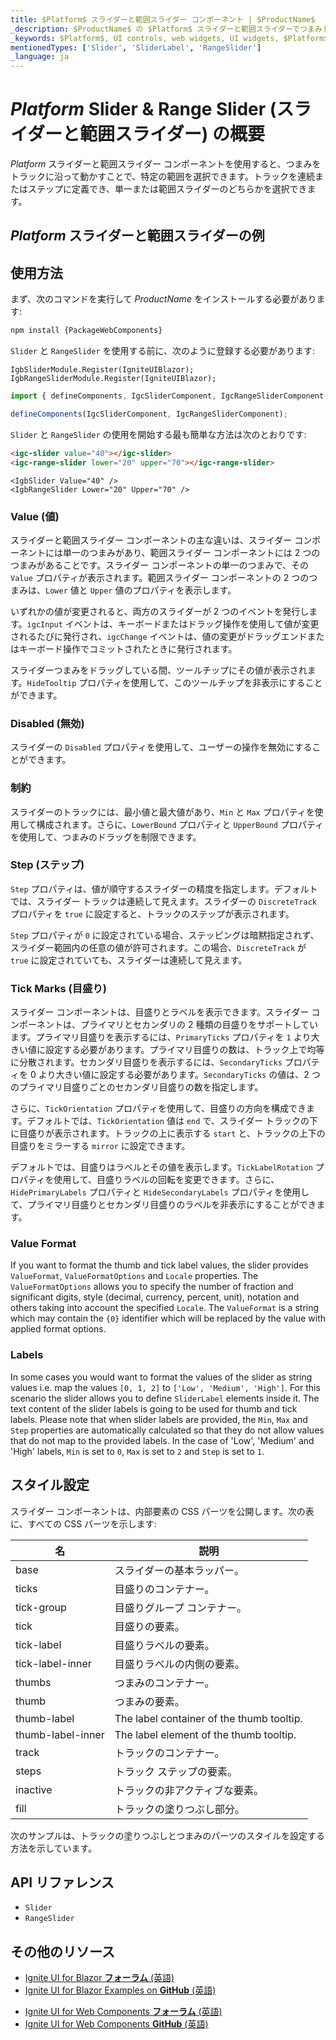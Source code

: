 ```yaml
---
title: $Platform$ スライダーと範囲スライダー コンポーネント | $ProductName$
_description: $ProductName$ の $Platform$ スライダーと範囲スライダーでつまみトラックを使用して、特定の範囲で選択を構成する方法を学びます。単一スライダーと範囲スライダーのどちらかを選択できます。
_keywords: $Platform$, UI controls, web widgets, UI widgets, $Platform$ Slider Components, Infragistics, UI コントロール, web ウィジェット, UI ウィジェット, $Platform$ スライダー コンポーネント, インフラジスティックス
mentionedTypes: ['Slider', 'SliderLabel', 'RangeSlider']
_language: ja
---
```


# $Platform$ Slider & Range Slider (スライダーと範囲スライダー) の概要

$Platform$ スライダーと範囲スライダー コンポーネントを使用すると、つまみをトラックに沿って動かすことで、特定の範囲を選択できます。トラックを連続またはステップに定義でき、単一または範囲スライダーのどちらかを選択できます。

## $Platform$ スライダーと範囲スライダーの例

<code-view style="height: 200px"
           data-demos-base-url="{environment:dvDemosBaseUrl}"
           iframe-src="{environment:dvDemosBaseUrl}/inputs/slider-overview"
           alt="$Platform$ Slider の例"
           github-src="inputs/slider/overview">
</code-view>

## 使用方法

<!-- WebComponents -->
まず、次のコマンドを実行して $ProductName$ をインストールする必要があります:

```cmd
npm install {PackageWebComponents}
```
<!-- end: WebComponents -->

`Slider` と `RangeSlider` を使用する前に、次のように登録する必要があります:

```razor
IgbSliderModule.Register(IgniteUIBlazor);
IgbRangeSliderModule.Register(IgniteUIBlazor);
```

```ts
import { defineComponents, IgcSliderComponent, IgcRangeSliderComponent } from "igniteui-webcomponents";

defineComponents(IgcSliderComponent, IgcRangeSliderComponent);
```

`Slider` と `RangeSlider` の使用を開始する最も簡単な方法は次のとおりです:

```html
<igc-slider value="40"></igc-slider>
<igc-range-slider lower="20" upper="70"></igc-range-slider>
```

```razor
<IgbSlider Value="40" />
<IgbRangeSlider Lower="20" Upper="70" />
```

### Value (値)

スライダーと範囲スライダー コンポーネントの主な違いは、スライダー コンポーネントには単一のつまみがあり、範囲スライダー コンポーネントには 2 つのつまみがあることです。スライダー コンポーネントの単一のつまみで、その `Value` プロパティが表示されます。範囲スライダー コンポーネントの 2 つのつまみは、`Lower` 値と `Upper` 値のプロパティを表示します。

いずれかの値が変更されると、両方のスライダーが 2 つのイベントを発行します。`igcInput` イベントは、キーボードまたはドラッグ操作を使用して値が変更されるたびに発行され、`igcChange` イベントは、値の変更がドラッグエンドまたはキーボード操作でコミットされたときに発行されます。

<code-view style="height: 250px"
           data-demos-base-url="{environment:dvDemosBaseUrl}"
           iframe-src="{environment:dvDemosBaseUrl}/inputs/slider-value"
           alt="$Platform$ Slider Value の例"
           github-src="inputs/slider/value">
</code-view>

スライダーつまみをドラッグしている間、ツールチップにその値が表示されます。`HideTooltip` プロパティを使用して、このツールチップを非表示にすることができます。

### Disabled (無効)

スライダーの `Disabled` プロパティを使用して、ユーザーの操作を無効にすることができます。

<code-view style="height: 120px"
           data-demos-base-url="{environment:dvDemosBaseUrl}"
           iframe-src="{environment:dvDemosBaseUrl}/inputs/slider-disabled"
           alt="$Platform$ Slider Disabled の例"
           github-src="inputs/slider/disabled">
</code-view>

### 制約

スライダーのトラックには、最小値と最大値があり、`Min` と `Max` プロパティを使用して構成されます。さらに、`LowerBound` プロパティと `UpperBound` プロパティを使用して、つまみのドラッグを制限できます。

<code-view style="height: 120px"
           data-demos-base-url="{environment:dvDemosBaseUrl}"
           iframe-src="{environment:dvDemosBaseUrl}/inputs/slider-constraints"
           alt="$Platform$ Slider 制約の例"
           github-src="inputs/slider/constraints">
</code-view>

### Step (ステップ)

`Step` プロパティは、値が順守するスライダーの精度を指定します。デフォルトでは、スライダー トラックは連続して見えます。スライダーの `DiscreteTrack` プロパティを `true` に設定すると、トラックのステップが表示されます。 

<code-view style="height: 120px"
           data-demos-base-url="{environment:dvDemosBaseUrl}"
           iframe-src="{environment:dvDemosBaseUrl}/inputs/slider-discrete"
           alt="$Platform$ Slider Discrete Track の例"
           github-src="inputs/slider/discrete">
</code-view>

`Step` プロパティが `0` に設定されている場合、ステッピングは暗黙指定されず、スライダー範囲内の任意の値が許可されます。この場合、`DiscreteTrack` が `true` に設定されていても、スライダーは連続して見えます。

### Tick Marks (目盛り)

スライダー コンポーネントは、目盛りとラベルを表示できます。スライダー コンポーネントは、プライマリとセカンダリの 2 種類の目盛りをサポートしています。プライマリ目盛りを表示するには、`PrimaryTicks` プロパティを `1` より大きい値に設定する必要があります。プライマリ目盛りの数は、トラック上で均等に分散されます。セカンダリ目盛りを表示するには、`SecondaryTicks` プロパティを 0 より大きい値に設定する必要があります。`SecondaryTicks` の値は、2 つのプライマリ目盛りごとのセカンダリ目盛りの数を指定します。

<code-view style="height: 150px"
           data-demos-base-url="{environment:dvDemosBaseUrl}"
           iframe-src="{environment:dvDemosBaseUrl}/inputs/slider-ticks"
           alt="$Platform$ Slider Tick Marks の例"
           github-src="inputs/slider/ticks">
</code-view>

さらに、`TickOrientation` プロパティを使用して、目盛りの方向を構成できます。デフォルトでは、`TickOrientation` 値は `end` で、スライダー トラックの下に目盛りが表示されます。トラックの上に表示する `start` と、トラックの上下の目盛りをミラーする `mirror` に設定できます。

デフォルトでは、目盛りはラベルとその値を表示します。`TickLabelRotation` プロパティを使用して、目盛りラベルの回転を変更できます。さらに、`HidePrimaryLabels` プロパティと `HideSecondaryLabels` プロパティを使用して、プライマリ目盛りとセカンダリ目盛りのラベルを非表示にすることができます。

<code-view style="height: 150px"
           data-demos-base-url="{environment:dvDemosBaseUrl}"
           iframe-src="{environment:dvDemosBaseUrl}/inputs/slider-tick-labels"
           alt="$Platform$ Slider Tick Mark Labels の例"
           github-src="inputs/slider/tick-labels">
</code-view>

### Value Format

If you want to format the thumb and tick label values, the slider provides `ValueFormat`, `ValueFormatOptions` and `Locale` properties. Тhe `ValueFormatOptions` allows you to specify the number of fraction and significant digits, style (decimal, currency, percent, unit), notation and others taking into account the specified `Locale`. The `ValueFormat` is a string which may contain the `{0}` identifier which will be replaced by the value with applied format options.

<code-view style="height: 230px"
           data-demos-base-url="{environment:dvDemosBaseUrl}"
           iframe-src="{environment:dvDemosBaseUrl}/inputs/slider-value-format"
           alt="$Platform$ Slider Value Format の例"
           github-src="inputs/slider/value-format">
</code-view>

### Labels

In some cases you would want to format the values of the slider as string values i.e. map the values `[0, 1, 2]` to `['Low', 'Medium', 'High']`. For this scenario the slider allows you to define `SliderLabel` elements inside it. The text content of the slider labels is going to be used for thumb and tick labels. Please note that when slider labels are provided, the `Min`, `Max` and `Step` properties are automatically calculated so that they do not allow values that do not map to the provided labels. In the case of 'Low', 'Medium' and 'High' labels, `Min` is set to `0`, `Max` is set to `2` and `Step` is set to `1`.

<code-view style="height: 150px"
           data-demos-base-url="{environment:dvDemosBaseUrl}"
           iframe-src="{environment:dvDemosBaseUrl}/inputs/slider-labels"
           alt="$Platform$ Slider Labels の例"
           github-src="inputs/slider/labels">
</code-view>

## スタイル設定

スライダー コンポーネントは、内部要素の CSS パーツを公開します。次の表に、すべての CSS パーツを示します:

|名|説明|
|--|--|
| base | スライダーの基本ラッパー。|
| ticks | 目盛りのコンテナー。|
| tick-group | 目盛りグループ コンテナー。|
| tick | 目盛りの要素。|
| tick-label | 目盛りラベルの要素。|
| tick-label-inner | 目盛りラベルの内側の要素。|
| thumbs | つまみのコンテナー。|
| thumb | つまみの要素。|
| thumb-label | The label container of the thumb tooltip. |
| thumb-label-inner | The label element of the thumb tooltip. |
| track | トラックのコンテナー。|
| steps | トラック ステップの要素。|
| inactive | トラックの非アクティブな要素。|
| fill | トラックの塗りつぶし部分。|

次のサンプルは、トラックの塗りつぶしとつまみのパーツのスタイルを設定する方法を示しています。

<code-view style="height: 120px"
           data-demos-base-url="{environment:dvDemosBaseUrl}"
           iframe-src="{environment:dvDemosBaseUrl}/inputs/slider-styling"
           alt="$Platform$ Slider スタイル設定の例"
           github-src="inputs/slider/styling">
</code-view>

<!-- WebComponents -->

## API リファレンス

* `Slider`
* `RangeSlider`

<!-- end: WebComponents -->

## その他のリソース

<!-- Blazor -->

* [Ignite UI for Blazor **フォーラム** (英語)](https://www.infragistics.com/community/forums/f/ignite-ui-for-blazor)
* [Ignite UI for Blazor Examples on **GitHub** (英語)](https://github.com/IgniteUI/igniteui-blazor-examples)

<!-- end: Blazor -->

<!-- WebComponents -->

* [Ignite UI for Web Components **フォーラム** (英語)](https://www.infragistics.com/community/forums/f/ignite-ui-for-web-components)
* [Ignite UI for Web Components **GitHub** (英語)](https://github.com/IgniteUI/igniteui-webcomponents)

<!-- end: WebComponents -->
